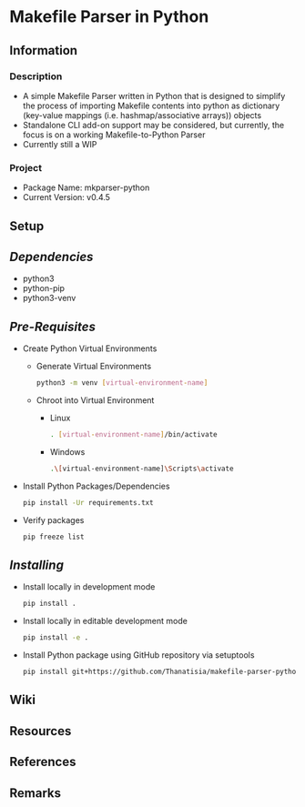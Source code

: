 Makefile Parser in Python
=========================

## Information

### Description
+ A simple Makefile Parser written in Python that is designed to simplify the process of importing Makefile contents into python as dictionary (key-value mappings (i.e. hashmap/associative arrays)) objects
+ Standalone CLI add-on support may be considered, but currently, the focus is on a working Makefile-to-Python Parser
+ Currently still a WIP

### Project
+ Package Name: mkparser-python
+ Current Version: v0.4.5

## Setup

*Dependencies*
--------------
+ python3
+ python-pip
+ python3-venv

*Pre-Requisites*
----------------
- Create Python Virtual Environments
    - Generate Virtual Environments
        ```bash
        python3 -m venv [virtual-environment-name]
        ```

    - Chroot into Virtual Environment
        - Linux
            ```bash
            . [virtual-environment-name]/bin/activate
            ```
        - Windows
            ```bash
            .\[virtual-environment-name]\Scripts\activate
            ```

- Install Python Packages/Dependencies
    ```bash
    pip install -Ur requirements.txt
    ```

- Verify packages
    ```bash
    pip freeze list
    ```

*Installing*
------------
- Install locally in development mode
    ```bash
    pip install .
    ```

- Install locally in editable development mode
    ```bash
    pip install -e .
    ```

- Install Python package using GitHub repository via setuptools
    ```bash
    pip install git+https://github.com/Thanatisia/makefile-parser-python
    ```

## Wiki

## Resources

## References

## Remarks

